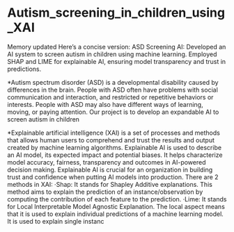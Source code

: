 # Autism_screening_in_children_using_XAI
 Memory updated Here’s a concise version:  ASD Screening AI: Developed an AI system to screen autism in children using machine learning. Employed SHAP and LIME for explainable AI, ensuring model transparency and trust in predictions.

*Autism spectrum disorder (ASD) is a developmental disability caused by differences in the brain. People
with ASD often have problems with social communication and interaction, and restricted or repetitive
behaviors or interests. People with ASD may also have different ways of learning, moving, or paying
attention.
Our project is to develop an expandable AI to screen autism in children

*Explainable artificial intelligence (XAI) is a set of processes and methods that allows human users to
comprehend and trust the results and output created by machine learning algorithms. Explainable AI is
used to describe an AI model, its expected impact and potential biases. It helps characterize model
accuracy, fairness, transparency and outcomes in AI-powered decision making. Explainable AI is crucial
for an organization in building trust and confidence when putting AI models into production.
There are 2 methods in XAI:
 ·Shap:
 It stands for Shapley Additive explanations. This method aims to
explain the prediction of an instance/observation by computing the contribution of each feature to the
prediction.
 ·Lime:
 It stands for Local Interpretable Model Agnostic Explanation. The local
aspect means that it is used to explain individual predictions of a machine learning model. It is used to
explain single instanc
